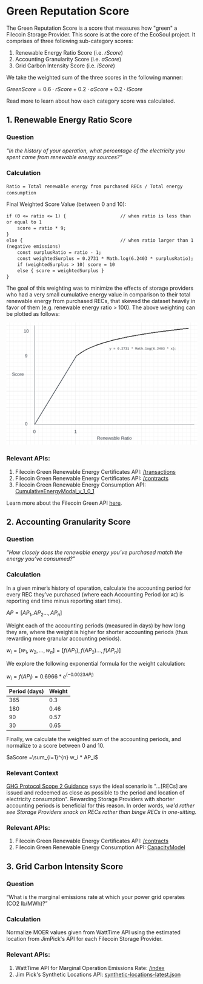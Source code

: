 # Green Reputation Score

The Green Reputation Score is a score that measures how "green" a Filecoin Storage Provider. This score is at the core of the EcoSoul project. It comprises of three following sub-category scores:

1. Renewable Energy Ratio Score (i.e. _rScore_)
2. Accounting Granularity Score (i.e. _aScore_)
3. Grid Carbon Intensity Score (i.e. _iScore_)

We take the weighted sum of the three scores in the following manner:

$Green Score = 0.6 \cdot rScore + 0.2 \cdot aScore + 0.2 \cdot iScore$

Read more to learn about how each category score was calculated.

## 1. Renewable Energy Ratio Score

### Question

_“In the history of your operation, what percentage of the electricity you spent came from renewable energy sources?”_

### Calculation

`Ratio = Total renewable energy from purchased RECs / Total energy consumption`

Final Weighted Score Value (between 0 and 10):

```
if (0 <= ratio <= 1) {                    // when ratio is less than or equal to 1
    score = ratio * 9;
}
else {                                    // when ratio larger than 1 (negative emissions)
    const surplusRatio = ratio - 1;
    const weightedSurplus = 0.2731 * Math.log(6.2403 * surplusRatio);
    if (weightedSurplus > 10) score = 10
    else { score = weightedSurplus }
}
```

The goal of this weighting was to minimize the effects of storage providers who had a very small cumulative energy value in comparison to their total renewable energy from purchased RECs, that skewed the dataset heavily in favor of them (e.g. renewable energy ratio > 100). The above weighting can be plotted as follows:

![diagram for weighted ratio score](assets/diagram1.png)

### Relevant APIs:

1.  Filecoin Green Renewable Energy Certificates API: [/transactions](https://proofs-api.zerolabs.green/swagger/#/Filecoin%20nodes/FilecoinNodesController_getTransactions)
2.  Filecoin Green Renewable Energy Certificates API: [/contracts](https://proofs-api.zerolabs.green/swagger/#/Filecoin%20nodes/FilecoinNodesController_findOneWithContracts)
3.  Filecoin Green Renewable Energy Consumption API: [CumulativeEnergyModal_v_1_0_1](https://api.filecoin.energy/docs/#/default/modelsExport)

Learn more about the Filecoin Green API [here](https://filecoin-green.gitbook.io/filecoin-green-documentation/).

## 2. Accounting Granularity Score

### Question

_“How closely does the renewable energy you’ve purchased match the energy you’ve consumed?”_

### Calculation

In a given miner’s history of operation, calculate the accounting period for every REC they’ve purchased (where each Accounting Period (or `AC`) is reporting end time minus reporting start time).

$AP = [AP_1, AP_2 …, AP_n]$

Weight each of the accounting periods (measured in days) by how long they are, where the weight is higher for shorter accounting periods (thus rewarding more granular accounting periods).

$w_i = [w_1, w_2, …, w_n] = [f(AP_1), f(AP_2) …, f(AP_n)]$

We explore the following exponential formula for the weight calculation:

$w_i = f(AP_i) = 0.6966 * e^{(-0.0023 AP_i)}$

| Period (days) | Weight |
| ------------- | ------ |
| 365           | 0.3    |
| 180           | 0.46   |
| 90            | 0.57   |
| 30            | 0.65   |

Finally, we calculate the weighted sum of the accounting periods, and normalize to a score between 0 and 10.

$aScore =\sum_{i=1}^{n} w_i * AP_i$

### Relevant Context

[GHG Protocol Scope 2 Guidance](https://ghgprotocol.org/scope_2_guidance) says the ideal scenario is "...[RECs] are issued and redeemed as close as possible to the period and location of electricity consumption". Rewarding Storage Providers with shorter accounting periods is beneficial for this reason. In order words, _we'd rather see Storage Providers snack on RECs rather than binge RECs in one-sitting._

### Relevant APIs:

1.  Filecoin Green Renewable Energy Certificates API: [/contracts](https://proofs-api.zerolabs.green/swagger/#/Filecoin%20nodes/FilecoinNodesController_findOneWithContracts)
2.  Filecoin Green Renewable Energy Consumption API: [CapacityModel](https://api.filecoin.energy/docs/#/default/modelsExport)

## 3. Grid Carbon Intensity Score

### Question

“What is the marginal emissions rate at which your power grid operates (CO2 lb/MWh)?”

### Calculation

Normalize MOER values given from WattTime API using the estimated location from JimPick's API for each Filecoin Storage Provider.

### Relevant APIs:

1. WattTime API for Marginal Operation Emissions Rate: [/index](https://api2.watttime.org/v2/index)
2. Jim Pick's Synthetic Locations API: [synthetic-locations-latest.json](https://provider-quest.s3.us-west-2.amazonaws.com/dist/geoip-lookups/synthetic-locations-latest.json)
